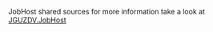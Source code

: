 JobHost shared sources
for more information take a look at [JGUZDV.JobHost](/../../JGUZDV.JobHost/src/README)